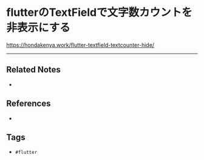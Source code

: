 # flutterのTextFieldで文字数カウントを非表示にする
https://hondakenya.work/flutter-textfield-textcounter-hide/

---
## Related Notes
- 

## References
- 

## Tags
- `#flutter` 